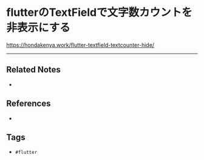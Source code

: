 # flutterのTextFieldで文字数カウントを非表示にする
https://hondakenya.work/flutter-textfield-textcounter-hide/

---
## Related Notes
- 

## References
- 

## Tags
- `#flutter` 